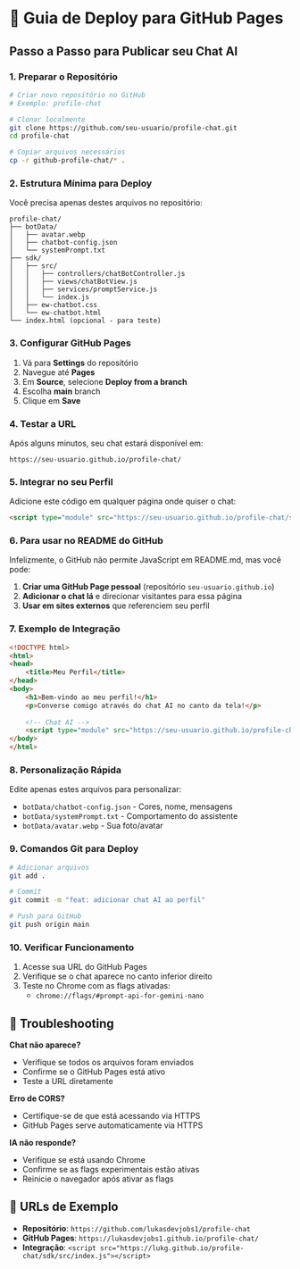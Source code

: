 # 🚀 Guia de Deploy para GitHub Pages

## Passo a Passo para Publicar seu Chat AI

### 1. Preparar o Repositório

```bash
# Criar novo repositório no GitHub
# Exemplo: profile-chat

# Clonar localmente
git clone https://github.com/seu-usuario/profile-chat.git
cd profile-chat

# Copiar arquivos necessários
cp -r github-profile-chat/* .
```

### 2. Estrutura Mínima para Deploy

Você precisa apenas destes arquivos no repositório:

```
profile-chat/
├── botData/
│   ├── avatar.webp
│   ├── chatbot-config.json
│   └── systemPrompt.txt
├── sdk/
│   ├── src/
│   │   ├── controllers/chatBotController.js
│   │   ├── views/chatBotView.js
│   │   ├── services/promptService.js
│   │   └── index.js
│   ├── ew-chatbot.css
│   └── ew-chatbot.html
└── index.html (opcional - para teste)
```

### 3. Configurar GitHub Pages

1. Vá para **Settings** do repositório
2. Navegue até **Pages**
3. Em **Source**, selecione **Deploy from a branch**
4. Escolha **main** branch
5. Clique em **Save**

### 4. Testar a URL

Após alguns minutos, seu chat estará disponível em:
```
https://seu-usuario.github.io/profile-chat/
```

### 5. Integrar no seu Perfil

Adicione este código em qualquer página onde quiser o chat:

```html
<script type="module" src="https://seu-usuario.github.io/profile-chat/sdk/src/index.js"></script>
```

### 6. Para usar no README do GitHub

Infelizmente, o GitHub não permite JavaScript em README.md, mas você pode:

1. **Criar uma GitHub Page pessoal** (repositório `seu-usuario.github.io`)
2. **Adicionar o chat lá** e direcionar visitantes para essa página
3. **Usar em sites externos** que referenciem seu perfil

### 7. Exemplo de Integração

```html
<!DOCTYPE html>
<html>
<head>
    <title>Meu Perfil</title>
</head>
<body>
    <h1>Bem-vindo ao meu perfil!</h1>
    <p>Converse comigo através do chat AI no canto da tela!</p>
    
    <!-- Chat AI -->
    <script type="module" src="https://seu-usuario.github.io/profile-chat/sdk/src/index.js"></script>
</body>
</html>
```

### 8. Personalização Rápida

Edite apenas estes arquivos para personalizar:

- `botData/chatbot-config.json` - Cores, nome, mensagens
- `botData/systemPrompt.txt` - Comportamento do assistente
- `botData/avatar.webp` - Sua foto/avatar

### 9. Comandos Git para Deploy

```bash
# Adicionar arquivos
git add .

# Commit
git commit -m "feat: adicionar chat AI ao perfil"

# Push para GitHub
git push origin main
```

### 10. Verificar Funcionamento

1. Acesse sua URL do GitHub Pages
2. Verifique se o chat aparece no canto inferior direito
3. Teste no Chrome com as flags ativadas:
   - `chrome://flags/#prompt-api-for-gemini-nano`

## 🔧 Troubleshooting

**Chat não aparece?**
- Verifique se todos os arquivos foram enviados
- Confirme se o GitHub Pages está ativo
- Teste a URL diretamente

**Erro de CORS?**
- Certifique-se de que está acessando via HTTPS
- GitHub Pages serve automaticamente via HTTPS

**IA não responde?**
- Verifique se está usando Chrome
- Confirme se as flags experimentais estão ativas
- Reinicie o navegador após ativar as flags

## 📝 URLs de Exemplo

- **Repositório**: `https://github.com/lukasdevjobs1/profile-chat`
- **GitHub Pages**: `https://lukasdevjobs1.github.io/profile-chat/`
- **Integração**: `<script src="https://lukg.github.io/profile-chat/sdk/src/index.js"></script>`
